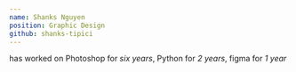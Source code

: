 ```yaml
---
name: Shanks Nguyen
position: Graphic Design
github: shanks-tipici
---
```

has worked on Photoshop for *six years*, Python for *2 years*, figma for *1 year*